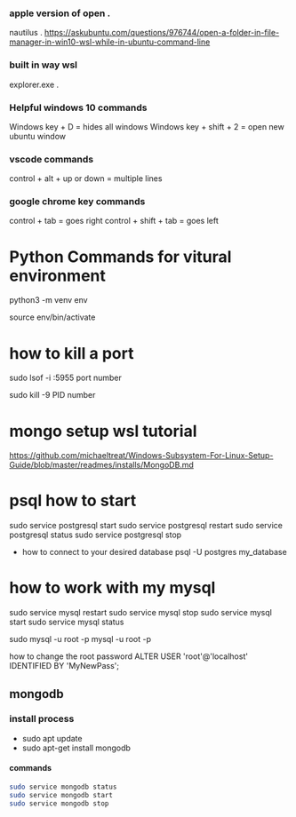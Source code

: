 ### apple version of open .
nautilus .
https://askubuntu.com/questions/976744/open-a-folder-in-file-manager-in-win10-wsl-while-in-ubuntu-command-line

### built in way wsl
explorer.exe .

### Helpful windows 10 commands
Windows key + D = hides all windows
Windows key + shift + 2 = open new ubuntu window

### vscode commands
control + alt + up or down = multiple lines

### google chrome key commands
control + tab = goes right
control + shift + tab = goes left

# Python Commands for vitural environment 

python3 -m venv env

source env/bin/activate

# how to kill a port

sudo lsof -i :5955 port number

sudo kill -9 PID number

# mongo setup wsl tutorial
https://github.com/michaeltreat/Windows-Subsystem-For-Linux-Setup-Guide/blob/master/readmes/installs/MongoDB.md

# psql how to start

sudo service postgresql start
sudo service postgresql restart
sudo service postgresql status
sudo service postgresql stop


* how to connect to your desired database
psql -U postgres my_database

# how to work with my mysql

sudo service mysql restart
sudo service mysql stop
sudo service mysql start
sudo service mysql status

sudo mysql -u root -p 
mysql -u root -p

how to change the root password
ALTER USER 'root'@'localhost' IDENTIFIED BY 'MyNewPass';

## mongodb

### install process

* sudo apt update
* sudo apt-get install mongodb

#### commands

```bash
sudo service mongodb status 
sudo service mongodb start
sudo service mongodb stop
```